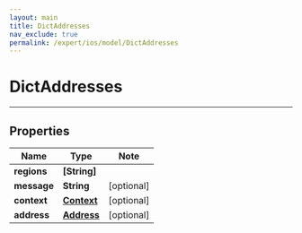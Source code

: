 ```yaml
---
layout: main
title: DictAddresses
nav_exclude: true
permalink: /expert/ios/model/DictAddresses
---
```


# DictAddresses

---

## Properties

Name | Type | Note
---- | ---- | ----
**regions** | **[String]** | 
**message** | **String** | [optional] 
**context** | [**Context**](Context.md) | [optional] 
**address** | [**Address**](Address.md) | [optional] 

